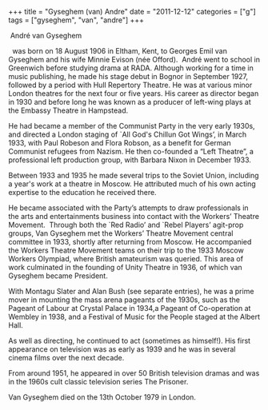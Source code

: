 +++
title = "Gyseghem (van) Andre"
date = "2011-12-12"
categories = ["g"]
tags = ["gyseghem", "van", "andre"]
+++

 André van Gyseghem

  was born on 18 August 1906 in Eltham, Kent, to Georges Emil van Gyseghem and his wife Minnie Evison (née Offord).  André went to school in Greenwich before studying drama at RADA. Although working for a time in music publishing, he made his stage debut in Bognor in September 1927, followed by a period with Hull Repertory Theatre. He was at various minor London theatres for the next four or five years. His career as director began in 1930 and before long he was known as a producer of left-wing plays at the Embassy Theatre in Hampstead.

He had became a member of the Communist Party in the very early 1930s, and directed a London staging of \`All God's Chillun Got Wings’, in March 1933, with Paul Robeson and Flora Robson, as a benefit for German Communist refugees from Nazism. He then co-founded a “Left Theatre”, a professional left production group, with Barbara Nixon in December 1933.

Between 1933 and 1935 he made several trips to the Soviet Union, including a year's work at a theatre in Moscow. He attributed much of his own acting expertise to the education he received there.

He became associated with the Party’s attempts to draw professionals in the arts and entertainments business into contact with the Workers’ Theatre Movement.  Through both the \`Red Radio’ and \`Rebel Players’ agit-prop groups, Van Gyseghem met the Workers’ Theatre Movement central committee in 1933, shortly after returning from Moscow. He accompanied the Workers Theatre Movement teams on their trip to the 1933 Moscow Workers Olympiad, where British amateurism was queried. This area of work culminated in the founding of Unity Theatre in 1936, of which van Gyseghem became President.

With Montagu Slater and Alan Bush (see separate entries), he was a prime mover in mounting the mass arena pageants of the 1930s, such as the Pageant of Labour at Crystal Palace in 1934,a Pageant of Co-operation at Wembley in 1938, and a Festival of Music for the People staged at the Albert Hall.

As well as directing, he continued to act (sometimes as himself!). His first appearance on television was as early as 1939 and he was in several cinema films over the next decade.

From around 1951, he appeared in over 50 British television dramas and was in the 1960s cult classic television series The Prisoner.

Van Gyseghem died on the 13th October 1979 in London.
